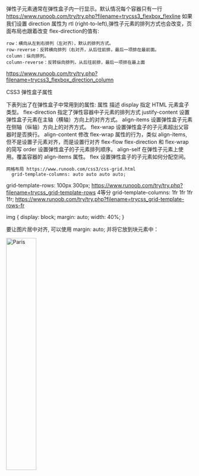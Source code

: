 弹性子元素通常在弹性盒子内一行显示。默认情况每个容器只有一行
https://www.runoob.com/try/try.php?filename=trycss3_flexbox_flexline
如果我们设置 direction 属性为 rtl (right-to-left),弹性子元素的排列方式也会改变，页面布局也跟着改变
flex-direction的值有:

    row：横向从左到右排列（左对齐），默认的排列方式。
    row-reverse：反转横向排列（右对齐，从后往前排，最后一项排在最前面。
    column：纵向排列。
    column-reverse：反转纵向排列，从后往前排，最后一项排在最上面
https://www.runoob.com/try/try.php?filename=trycss3_flexbox_direction_column

CSS3 弹性盒子属性

下表列出了在弹性盒子中常用到的属性:
属性 	描述
display 	指定 HTML 元素盒子类型。
flex-direction 	指定了弹性容器中子元素的排列方式
justify-content 	设置弹性盒子元素在主轴（横轴）方向上的对齐方式。
align-items 	设置弹性盒子元素在侧轴（纵轴）方向上的对齐方式。
flex-wrap 	设置弹性盒子的子元素超出父容器时是否换行。
align-content 	修改 flex-wrap 属性的行为，类似 align-items, 但不是设置子元素对齐，而是设置行对齐
flex-flow 	flex-direction 和 flex-wrap 的简写
order 	设置弹性盒子的子元素排列顺序。
align-self 	在弹性子元素上使用。覆盖容器的 align-items 属性。
flex 	设置弹性盒子的子元素如何分配空间。


    网格布局 https://www.runoob.com/css3/css-grid.html
      grid-template-columns: auto auto auto auto;
  grid-template-rows: 100px 300px;
  https://www.runoob.com/try/try.php?filename=trycss_grid-template-rows
4等分
    grid-template-columns: 1fr 1fr 1fr 1fr;
    https://www.runoob.com/try/try.php?filename=trycss_grid-template-rows-fr
    


img {
    display: block;
    margin: auto;
    width: 40%;
}
<p>要让图片居中对齐, 可以使用 margin: auto; 并将它放到块元素中：</p>

<img src="https://static.jyshare.com/images/mix/paris.jpg" alt="Paris" style="width:40%">

